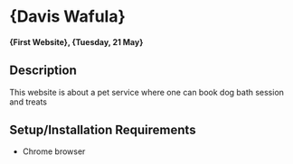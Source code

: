 # {Davis Wafula}
#### {First Website}, {Tuesday, 21 May}
####
## Description
 This website is about a pet service where one can book dog bath session and treats 
## Setup/Installation Requirements
* Chrome browser

